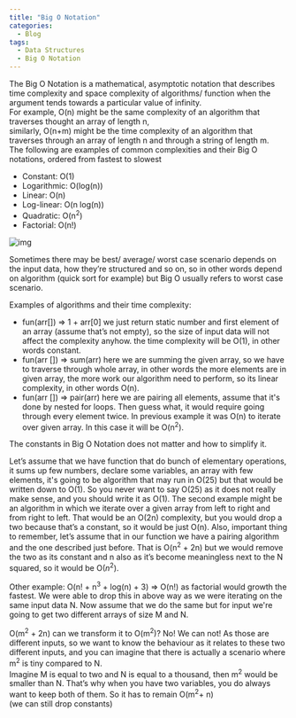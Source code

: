 ```yaml
---
title: "Big O Notation"
categories:
  - Blog
tags:
  - Data Structures
  - Big O Notation
---
```


The Big O Notation is a mathematical, asymptotic notation that describes time complexity and space complexity of algorithms/ function when the argument tends towards a particular value of infinity.<br>
For example, O(n) might be the same complexity of an algorithm that traverses thought an array of length n, <br>similarly, O(n+m) might be the time complexity of an algorithm that traverses through an array of length n and through a string of length m.<br>
The following are examples of common complexities and their Big O notations, ordered from fastest to slowest

- Constant: O(1)
- Logarithmic: O(log(n))
- Linear: O(n)
- Log-linear: O(n log(n))
- Quadratic: O(n<sup>2</sup>)
- Factorial: O(n!)

![img]({{site.url}}/assets/blog_images/2022-08-01-big-o-notation/big-o-notation-complexity-visualization.png)


Sometimes there may be best/ average/ worst case scenario depends on the input data, how they’re structured and so on, so in other words depend on algorithm (quick sort for example) but Big O usually refers to worst case scenario.

Examples of algorithms and their time complexity:

- fun(arr[]) ⇒ 1 + arr[0]     we just return static number and first element of an array (assume that’s not empty), so the size of input data will not affect the complexity anyhow. the time complexity will be O(1), in other words constant.
- fun(arr []) ⇒ sum(arr)    here we are summing the given array, so we have to traverse through whole array, in other words the more elements are in given array, the more work our algorithm need to perform, so its linear complexity, in other words O(n).
- fun(arr []) ⇒ pair(arr)    here we are pairing all elements, assume that it's done by nested for loops. Then guess what, it would require going through every element twice. In previous example it was O(n) to iterate over given array. In this case it will be O(n<sup>2</sup>).

The constants in Big O Notation does not matter and how to simplify it.


Let’s assume that we have function that do bunch of elementary operations, it sums up few numbers, declare some variables, an array with few elements, it's going to be algorithm that may run in O(25) but that would be written down to O(1). So you never want to say O(25) as it does not really make sense, and you should write it as O(1).
The second example might be an algorithm in which we iterate over a given array from left to right and from right to left.  That would be an O(2n) complexity, but you would drop a two because that’s a constant, so it would be just O(n).
Also, important thing to remember, let’s assume that in our function we have a pairing algorithm and the one described just before. That is O(n<sup>2</sup> + 2n) but we would remove the two as its constant and n also as it’s become meaningless next to the N squared, so it would be O($n^2)$.

Other example: O(n! + n<sup>3</sup> + log(n) + 3)   ⇒   O(n!)   as factorial would growth the fastest.
We were able to drop this in above way as we were iterating on the same input data N.
Now assume that we do the same but for input we're going to get two different arrays of size M and N.

O(m<sup>2</sup> + 2n) can we transform it to O(m<sup>2</sup>)?
No! We can not! As those are different inputs, so we want to know the behaviour as it relates to these two different inputs, and you can imagine that there is actually a scenario where m<sup>2</sup> is tiny compared to N. <br>
Imagine M is equal to two and N is equal to a thousand, then m<sup>2</sup> would be smaller than N. That’s why when you have two variables, you do always want to keep both of them.  So it has to remain O(m<sup>2</sup>+ n)  <br>
(we can  still drop constants)